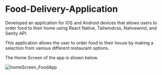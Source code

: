 # Food-Delivery-Application
Developed an application for IOS and Android devices that allows users to order food to their home using React Native, Tailwindcss, Nativewind, and Sanity API.

This application allows the user to order food to their house by making a selection from various different restaurant options. 

The Home Screen of the app is shown below. 

![homeScreen_FoodApp](https://github.com/Dennisolod/Food-Delivery-Application/assets/63871634/78988015-20ea-491e-a98f-f43fd51a8822)


